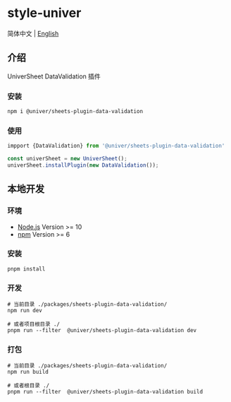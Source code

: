 # style-univer

简体中文 | [English](./README.md)

## 介绍

UniverSheet DataValidation 插件

### 安装

```bash
npm i @univer/sheets-plugin-data-validation
```

### 使用

```js
impport {DataValidation} from '@univer/sheets-plugin-data-validation'

const univerSheet = new UniverSheet();
univerSheet.installPlugin(new DataValidation());
```

## 本地开发

### 环境

-   [Node.js](https://nodejs.org/en/) Version >= 10
-   [npm](https://www.npmjs.com/) Version >= 6

### 安装

```
pnpm install
```

### 开发

```
# 当前目录 ./packages/sheets-plugin-data-validation/
npm run dev

# 或者项目根目录 ./
pnpm run --filter  @univer/sheets-plugin-data-validation dev
```

### 打包

```
# 当前目录 ./packages/sheets-plugin-data-validation/
npm run build

# 或者根目录 ./
pnpm run --filter  @univer/sheets-plugin-data-validation build
```
